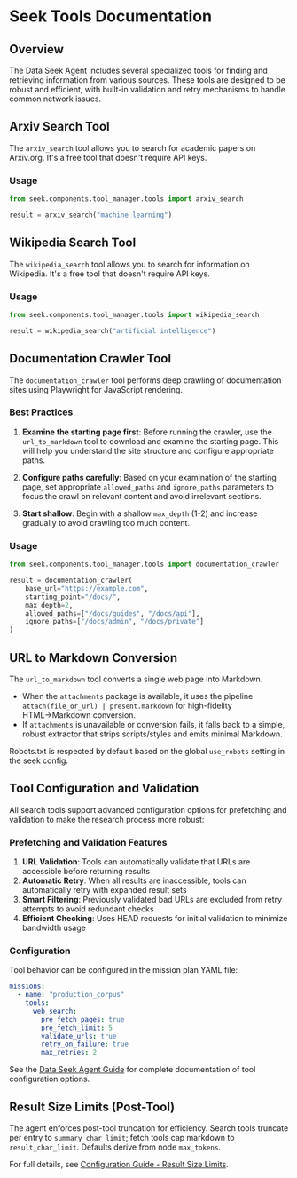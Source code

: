 # Seek Tools Documentation

## Overview

The Data Seek Agent includes several specialized tools for finding and retrieving information from various sources. These tools are designed to be robust and efficient, with built-in validation and retry mechanisms to handle common network issues.

## Arxiv Search Tool

The `arxiv_search` tool allows you to search for academic papers on Arxiv.org. It's a free tool that doesn't require API keys.

### Usage
```python
from seek.components.tool_manager.tools import arxiv_search

result = arxiv_search("machine learning")
```

## Wikipedia Search Tool

The `wikipedia_search` tool allows you to search for information on Wikipedia. It's a free tool that doesn't require API keys.

### Usage
```python
from seek.components.tool_manager.tools import wikipedia_search

result = wikipedia_search("artificial intelligence")
```

## Documentation Crawler Tool

The `documentation_crawler` tool performs deep crawling of documentation sites using Playwright for JavaScript rendering.

### Best Practices

1. **Examine the starting page first**: Before running the crawler, use the `url_to_markdown` tool to download and examine the starting page. This will help you understand the site structure and configure appropriate paths.

2. **Configure paths carefully**: Based on your examination of the starting page, set appropriate `allowed_paths` and `ignore_paths` parameters to focus the crawl on relevant content and avoid irrelevant sections.

3. **Start shallow**: Begin with a shallow `max_depth` (1-2) and increase gradually to avoid crawling too much content.

### Usage
```python
from seek.components.tool_manager.tools import documentation_crawler

result = documentation_crawler(
    base_url="https://example.com",
    starting_point="/docs/",
    max_depth=2,
    allowed_paths=["/docs/guides", "/docs/api"],
    ignore_paths=["/docs/admin", "/docs/private"]
)
```

## URL to Markdown Conversion

The `url_to_markdown` tool converts a single web page into Markdown.

- When the `attachments` package is available, it uses the pipeline `attach(file_or_url) | present.markdown` for high-fidelity HTML→Markdown conversion.
- If `attachments` is unavailable or conversion fails, it falls back to a simple, robust extractor that strips scripts/styles and emits minimal Markdown.

Robots.txt is respected by default based on the global `use_robots` setting in the seek config.

## Tool Configuration and Validation

All search tools support advanced configuration options for prefetching and validation to make the research process more robust:

### Prefetching and Validation Features

1. **URL Validation**: Tools can automatically validate that URLs are accessible before returning results
2. **Automatic Retry**: When all results are inaccessible, tools can automatically retry with expanded result sets
3. **Smart Filtering**: Previously validated bad URLs are excluded from retry attempts to avoid redundant checks
4. **Efficient Checking**: Uses HEAD requests for initial validation to minimize bandwidth usage

### Configuration

Tool behavior can be configured in the mission plan YAML file:

```yaml
missions:
  - name: "production_corpus"
    tools:
      web_search:
        pre_fetch_pages: true
        pre_fetch_limit: 5
        validate_urls: true
        retry_on_failure: true
        max_retries: 2
```

See the [Data Seek Agent Guide](../guides/data-seek-agent.md#65-advanced-configuration-tool-prefetching-and-validation) for complete documentation of tool configuration options.

## Result Size Limits (Post-Tool)

The agent enforces post-tool truncation for efficiency. Search tools truncate per entry to `summary_char_limit`; fetch tools cap markdown to `result_char_limit`. Defaults derive from node `max_tokens`.

For full details, see [Configuration Guide - Result Size Limits](guides/configuration-guide.md#result-size-limits).

